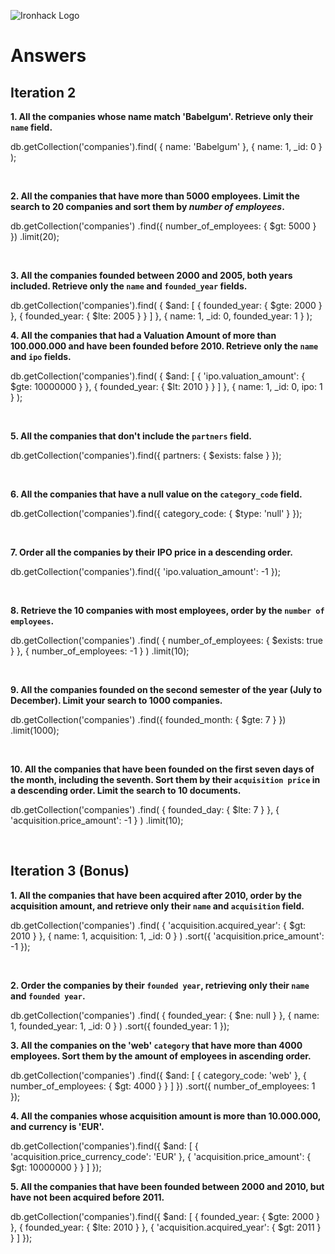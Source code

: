 ![Ironhack Logo](https://i.imgur.com/1QgrNNw.png)

# Answers

## Iteration 2

**1. All the companies whose name match 'Babelgum'. Retrieve only their `name` field.**

<!-- Your Query Goes Here -->

db.getCollection('companies').find(
  { name: 'Babelgum' },
  { name: 1, _id: 0 }
);

<br>

**2. All the companies that have more than 5000 employees. Limit the search to 20 companies and sort them by *number of employees*.**

<!-- Your Query Goes Here -->
db.getCollection('companies')
  .find({ number_of_employees: { $gt: 5000 } })
  .limit(20);

<br>

**3. All the companies founded between 2000 and 2005, both years included. Retrieve only the `name` and `founded_year` fields.**

<!-- Your Query Goes Here -->
db.getCollection('companies').find(
  {
    $and: [
      { founded_year: { $gte: 2000 } },
      { founded_year: { $lte: 2005 } }
    ]
  },
  { name: 1, _id: 0, founded_year: 1 }
);
<br>

**4. All the companies that had a Valuation Amount of more than 100.000.000 and have been founded before 2010. Retrieve only the `name` and `ipo` fields.**

<!-- Your Query Goes Here -->
db.getCollection('companies').find(
  {
    $and: [
      {
        'ipo.valuation_amount': { $gte: 10000000 }
      },
      { founded_year: { $lt: 2010 } }
    ]
  },
  { name: 1, _id: 0, ipo: 1 }
);

<br>

**5. All the companies that don't include the `partners` field.**

<!-- Your Query Goes Here -->
db.getCollection('companies').find({
  partners: { $exists: false }
});

<br>

**6. All the companies that have a null value on the `category_code` field.**

<!-- Your Query Goes Here -->
db.getCollection('companies').find({
  category_code: { $type: 'null' }
});

<br>

**7. Order all the companies by their IPO price in a descending order.**

<!-- Your Query Goes Here -->
db.getCollection('companies').find({
  'ipo.valuation_amount': -1
});

<br>

**8. Retrieve the 10 companies with most employees, order by the `number of employees`.**

<!-- Your Query Goes Here -->
db.getCollection('companies')
  .find(
    { number_of_employees: { $exists: true } },
    { number_of_employees: -1 }
  )
  .limit(10);

<br>

**9. All the companies founded on the second semester of the year (July to December). Limit your search to 1000 companies.**

<!-- Your Query Goes Here -->
db.getCollection('companies')
  .find({ founded_month: { $gte: 7 } })
  .limit(1000);

<br>

**10. All the companies that have been founded on the first seven days of the month, including the seventh. Sort them by their `acquisition price` in a descending order. Limit the search to 10 documents.**

<!-- Your Query Goes Here -->
db.getCollection('companies')
  .find(
    { founded_day: { $lte: 7 } },
    { 'acquisition.price_amount': -1 }
  )
  .limit(10);

<br>

## Iteration 3 (Bonus)

**1. All the companies that have been acquired after 2010, order by the acquisition amount, and retrieve only their `name` and `acquisition` field.**

<!-- Your Query Goes Here -->

db.getCollection('companies')
  .find(
    {
      'acquisition.acquired_year': { $gt: 2010 }
    },
    { name: 1, acquisition: 1, _id: 0 }
  )
  .sort({ 'acquisition.price_amount': -1 });

<br>

**2. Order the companies by their `founded year`, retrieving only their `name` and `founded year`.**

<!-- Your Query Goes Here -->
db.getCollection('companies')
  .find(
    { founded_year: { $ne: null } },
    { name: 1, founded_year: 1, _id: 0 }
  )
  .sort({ founded_year: 1 });
<br>

**3. All the companies on the 'web' `category` that have more than 4000 employees. Sort them by the amount of employees in ascending order.**

<!-- Your Query Goes Here -->
db.getCollection('companies')
  .find({
    $and: [
      { category_code: 'web' },
      { number_of_employees: { $gt: 4000 } }
    ]
  })
  .sort({ number_of_employees: 1 });
<br>

**4. All the companies whose acquisition amount is more than 10.000.000, and currency is 'EUR'.**

<!-- Your Query Goes Here -->
db.getCollection('companies').find({
  $and: [
    { 'acquisition.price_currency_code': 'EUR' },
    {
      'acquisition.price_amount': {
        $gt: 10000000
      }
    }
  ]
});
<br>

**5. All the companies that have been founded between 2000 and 2010, but have not been acquired before 2011.**

<!-- Your Query Goes Here -->
db.getCollection('companies').find({
  $and: [
    { founded_year: { $gte: 2000 } },
    { founded_year: { $lte: 2010 } },
    { 'acquisition.acquired_year': { $gt: 2011 } }
  ]
});
<br>
